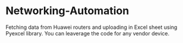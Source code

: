 # Networking-Automation
Fetching data from Huawei routers and uploading in Excel sheet using Pyexcel library.
You can leaverage the code for any vendor device.



